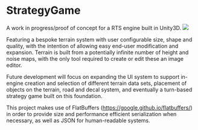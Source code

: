 # StrategyGame

A work in progress/proof of concept for a RTS engine built in Unity3D. 
![](https://i.imgur.com/E7cpAPy.png)

Featuring a bespoke terrain system with user configurable size, shape and quality, with the intention of allowing easy end-user modification and expansion. Terrain is built from a potentially infinite number of height and noise maps, with the only tool required to create or edit these an image editor.

Future development will focus on expanding the UI system to support in-engine creation and selection of different terrain data sets, placement of objects on the terrain, road and decal system, and eventually a turn-based strategy game built on this foundation.

This project makes use of FlatBuffers (https://google.github.io/flatbuffers/) in order to provide size and performance efficient serialization when necessary, as well as JSON for human-readable systems. 

